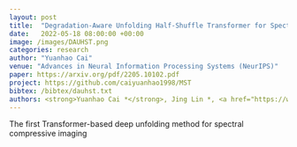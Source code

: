 ```yaml
---
layout: post
title:  "Degradation-Aware Unfolding Half-Shuffle Transformer for Spectral Compressive Imaging"
date:   2022-05-18 08:00:00 +00:00
image: /images/DAUHST.png
categories: research
author: "Yuanhao Cai"
venue: "Advances in Neural Information Processing Systems (NeurIPS)"
paper: https://arxiv.org/pdf/2205.10102.pdf
project: https://github.com/caiyuanhao1998/MST
bibtex: /bibtex/dauhst.txt
authors: <strong>Yuanhao Cai *</strong>, Jing Lin *, <a href="https://www.sigs.tsinghua.edu.cn/whq/">Haoqian Wang</a>, <a href="https://www.bell-labs.com/about/researcher-profiles/xyuan/">Xin Yuan</a>, <a href="https://henghuiding.github.io/">Henghui Ding</a>, <a href="https://yulunzhang.com/">Yulun Zhang</a>, <a href="http://people.ee.ethz.ch/~timofter/">Radu Timofte</a>, <a href="https://ee.ethz.ch/the-department/faculty/professors/person-detail.OTAyMzM=.TGlzdC80MTEsMTA1ODA0MjU5.html">Luc Van Gool</a>
---
```

The first Transformer-based deep unfolding method for spectral compressive imaging